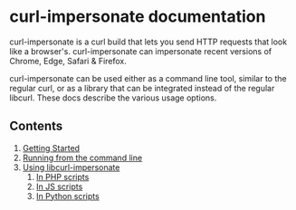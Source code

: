 # curl-impersonate documentation

curl-impersonate is a curl build that lets you send HTTP requests that look like a browser's.
curl-impersonate can impersonate recent versions of Chrome, Edge, Safari & Firefox.

curl-impersonate can be used either as a command line tool, similar to the regular curl, or as a library that can be integrated instead of the regular libcurl.
These docs describe the various usage options.

## Contents

1. [Getting Started](01_GETTING_STARTED.md)
2. [Running from the command line](02_USAGE.md)
3. [Using libcurl-impersonate](03_LIBCURL_IMPERSONATE.md)
    1. [In PHP scripts](03_LIBCURL_IMPERSONATE_PHP.md)
    2. [In JS scripts](03_LIBCURL_IMPERSONATE_JS.md)
    3. [In Python scripts](04_LIBCURL_IMPERSONATE_PY.md)
